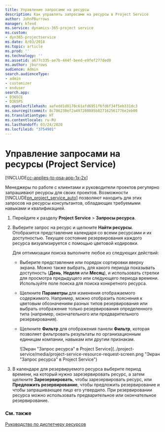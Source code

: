 ```yaml
---
title: Управление запросами на ресурсы
description: Как управлять запросами на ресурсы в Project Service
author: JohnPBurrows
manager: kfend
ms.service: dynamics-365-project service
ms.custom:
- dyn365-projectservice
ms.date: 8/03/2018
ms.topic: article
ms.prod: ''
ms.technology: ''
ms.assetid: a677c335-ae7b-444f-beed-e9fef277ded0
ms.author: jburrows
audience: Admin
search.audienceType:
- admin
- customizer
- enduser
search.app:
- D365CE
- D365PS
ms.openlocfilehash: aafedd1d0170c61afd6951f6fd6f34f5eb331dc3
ms.sourcegitcommit: 8c786230ef2a497280885b827162561776e2eb00
ms.translationtype: HT
ms.contentlocale: ru-RU
ms.lasthandoff: 03/24/2020
ms.locfileid: "3754901"
---
```

# <a name="manage-resource-requests-project-service"></a>Управление запросами на ресурсы (Project Service)

[!INCLUDE[cc-applies-to-psa-app-1x-2x](../includes/cc-applies-to-psa-app-1x-2x.md)]

Менеджеры по работе с клиентами и руководители проектов регулярно запрашивают ресурсы для своих проектов. Возможности [!INCLUDE[pn_project_service_auto](../includes/pn-project-service-auto.md)] позволяют находить для этих запросов на ресурсы консультантов, обладающих требуемыми навыками и квалификацией.  
  
1. Перейдите к разделу **Project Service** > **Запросы ресурса**.  
  
2. Выберите запрос на ресурс и щелкните **Найти ресурсы**. Отобразится представление календаря со всеми ресурсами и их доступностью. Текущее состояние резервирования каждого ресурса визуализируется с помощью цветовой кодировки.  
  
    Для оптимизации поиска выполните любое из следующих действий:  
  
   -   Выберите представление или порядок сортировки вверху экрана. Можно также выбрать, для какого периода показывать доступность (**День**, **Неделя** или **Месяц**), и использовать стрелки для просмотра предыдущего или следующего периода времени. Используйте поле поиска для поиска конкретного ресурса.  
  
   -   Щелкните **Параметры** для изменения отображаемого содержимого. Например, можно отобразить пояснения к цветовым обозначениям разных типов резервирования или выбрать отображение только резервирования определенного типа (например, окончательного или предварительного резервирования).  
  
   -   Щелкните **Фильтр** для отображения панели **Фильтр**, которая позволяет фильтровать результаты по организационным единицам компании, навыкам или другим признакам.  
  
       ![Экран "Запрос ресурса" в Project Service](../project-service/media/project-service-resource-request-screen.png "Экран "Запрос ресурса" в Project Service")  
  
3. В календаре для резервируемого ресурса выберите период времени, на который нужно зарезервировать ресурс, а затем щелкните **Зарезервировать**, чтобы зарезервировать ресурс, или **Предложить резервирование**, чтобы предложить резервирование и чтобы запрашивающее лицо его утвердило. При резервировании ресурса можно использовать предварительное или окончательное резервирование.  
  
### <a name="see-also"></a>См. также  
 [Руководство по диспетчеру ресурсов](../project-service/resource-manager-guide.md)
